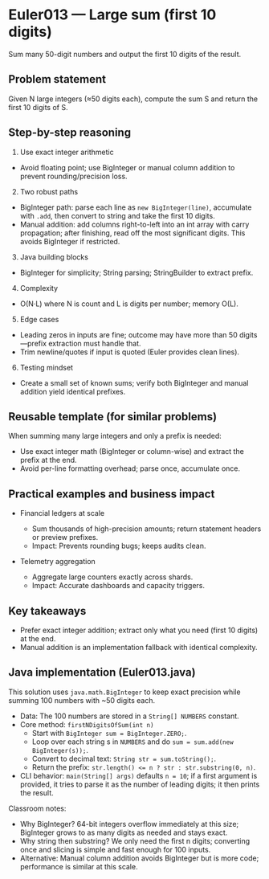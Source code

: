 # Euler013 — Large sum (first 10 digits)

Sum many 50-digit numbers and output the first 10 digits of the result.

## Problem statement

Given N large integers (≈50 digits each), compute the sum S and return the first 10 digits of S.

## Step-by-step reasoning

1) Use exact integer arithmetic
- Avoid floating point; use BigInteger or manual column addition to prevent rounding/precision loss.

2) Two robust paths
- BigInteger path: parse each line as `new BigInteger(line)`, accumulate with `.add`, then convert to string and take the first 10 digits.
- Manual addition: add columns right-to-left into an int array with carry propagation; after finishing, read off the most significant digits. This avoids BigInteger if restricted.

3) Java building blocks
- BigInteger for simplicity; String parsing; StringBuilder to extract prefix.

4) Complexity
- O(N·L) where N is count and L is digits per number; memory O(L).

5) Edge cases
- Leading zeros in inputs are fine; outcome may have more than 50 digits—prefix extraction must handle that.
- Trim newline/quotes if input is quoted (Euler provides clean lines).

6) Testing mindset
- Create a small set of known sums; verify both BigInteger and manual addition yield identical prefixes.

## Reusable template (for similar problems)

When summing many large integers and only a prefix is needed:
- Use exact integer math (BigInteger or column-wise) and extract the prefix at the end.
- Avoid per-line formatting overhead; parse once, accumulate once.

## Practical examples and business impact

- Financial ledgers at scale
  - Sum thousands of high-precision amounts; return statement headers or preview prefixes.
  - Impact: Prevents rounding bugs; keeps audits clean.

- Telemetry aggregation
  - Aggregate large counters exactly across shards.
  - Impact: Accurate dashboards and capacity triggers.

## Key takeaways

- Prefer exact integer addition; extract only what you need (first 10 digits) at the end.
- Manual addition is an implementation fallback with identical complexity.

## Java implementation (Euler013.java)

This solution uses `java.math.BigInteger` to keep exact precision while summing 100 numbers with ~50 digits each.

- Data: The 100 numbers are stored in a `String[] NUMBERS` constant.
- Core method: `firstNDigitsOfSum(int n)`
  - Start with `BigInteger sum = BigInteger.ZERO;`.
  - Loop over each string s in `NUMBERS` and do `sum = sum.add(new BigInteger(s));`.
  - Convert to decimal text: `String str = sum.toString();`.
  - Return the prefix: `str.length() <= n ? str : str.substring(0, n)`.
- CLI behavior: `main(String[] args)` defaults `n = 10`; if a first argument is provided, it tries to parse it as the number of leading digits; it then prints the result.

Classroom notes:
- Why BigInteger? 64-bit integers overflow immediately at this size; BigInteger grows to as many digits as needed and stays exact.
- Why string then substring? We only need the first n digits; converting once and slicing is simple and fast enough for 100 inputs.
- Alternative: Manual column addition avoids BigInteger but is more code; performance is similar at this scale.
